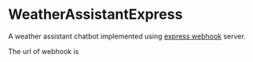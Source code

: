 # WeatherAssistantExpress

A weather assistant chatbot implemented using [express webhook]() server.

The url of webhook is 